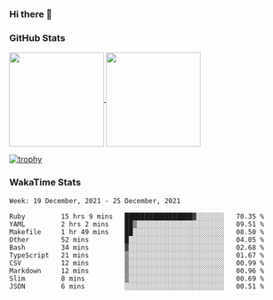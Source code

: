 ### Hi there 👋

### GitHub Stats

<a href="https://github.com/anuraghazra/github-readme-stats">
  <img align="center" height="170px" src="https://github-readme-stats.vercel.app/api/top-langs/?username=tksfjt1024&layout=compact&count_private=true&show_icons=true&show_icons=true&theme=graywhite" />
</a>
<a href="https://github.com/anuraghazra/github-readme-stats">
  <img align="center" height="170px" src="https://github-readme-stats.vercel.app/api?username=tksfjt1024&count_private=true&show_icons=true&show_icons=true&theme=graywhite" />
</a>

[![trophy](https://github-profile-trophy.vercel.app/?username=tksfjt1024)](https://github.com/ryo-ma/github-profile-trophy)

### WakaTime Stats

<!--START_SECTION:waka-->
```text
Week: 19 December, 2021 - 25 December, 2021

Ruby         15 hrs 9 mins   █████████████████▓░░░░░░░   70.35 % 
YAML         2 hrs 2 mins    ██▒░░░░░░░░░░░░░░░░░░░░░░   09.51 % 
Makefile     1 hr 49 mins    ██░░░░░░░░░░░░░░░░░░░░░░░   08.50 % 
Other        52 mins         █░░░░░░░░░░░░░░░░░░░░░░░░   04.05 % 
Bash         34 mins         ▓░░░░░░░░░░░░░░░░░░░░░░░░   02.68 % 
TypeScript   21 mins         ▒░░░░░░░░░░░░░░░░░░░░░░░░   01.67 % 
CSV          12 mins         ▒░░░░░░░░░░░░░░░░░░░░░░░░   00.99 % 
Markdown     12 mins         ▒░░░░░░░░░░░░░░░░░░░░░░░░   00.96 % 
Slim         8 mins          ▒░░░░░░░░░░░░░░░░░░░░░░░░   00.69 % 
JSON         6 mins          ░░░░░░░░░░░░░░░░░░░░░░░░░   00.51 % 
```
<!--END_SECTION:waka-->
